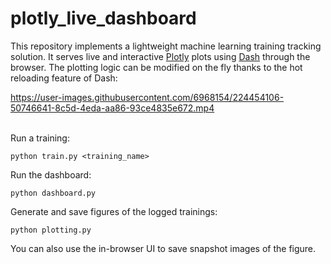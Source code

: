 # plotly_live_dashboard

This repository implements a lightweight machine learning training tracking solution.
It serves live and interactive [Plotly](https://plotly.com/python/) plots using [Dash](https://dash.plotly.com/) through the browser.
The plotting logic can be modified on the fly thanks to the hot reloading feature of Dash:

https://user-images.githubusercontent.com/6968154/224454106-50746641-8c5d-4eda-aa86-93ce4835e672.mp4

\
Run a training:

`python train.py <training_name>`

Run the dashboard:

`python dashboard.py`

Generate and save figures of the logged trainings:

`python plotting.py`

You can also use the in-browser UI to save snapshot images of the figure.
